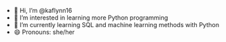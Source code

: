 - 👋 Hi, I’m @kaflynn16
- 👀 I’m interested in learning more Python programming
- 🌱 I’m currently learning SQL and machine learning methods with Python
- 😄 Pronouns: she/her
